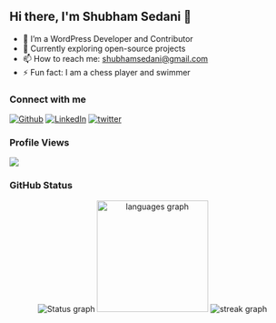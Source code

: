 ## Hi there, I'm Shubham Sedani 👋

- 🔭 I’m a WordPress Developer and Contributor
- 👯 Currently exploring open-source projects
- 📫 How to reach me: shubhamsedani@gmail.com
- ⚡ Fun fact: I am a chess player and swimmer

### Connect with me
<p><a href="https://github.com/shubhamsedani" target="_blank"><img alt="Github" src="https://img.shields.io/badge/GitHub-%2312100E.svg?&style=for-the-badge&logo=Github&logoColor=white" /></a> <a href="https://www.linkedin.com/in/shubham-sedani-3983751a1/" target="_blank"><img alt="LinkedIn" src="https://img.shields.io/badge/linkedin-%230077B5.svg?&style=for-the-badge&logo=linkedin&logoColor=white" /></a> <a href="https://twitter.com/Shubham_sedani" target="_blank"><img alt="twitter" src="https://img.shields.io/badge/Twitter-1DA1F2?style=for-the-badge&logo=twitter&logoColor=white" /></a>
</p>

### Profile Views

<img src="https://profile-counter.glitch.me/shubhamsedani/count.svg">

### GitHub Status

<div align="center">
  <img src="https://github-readme-stats.vercel.app/api?username=shubhamsedani&show_icons=true&theme=gruvbox"  alt="Status graph" height="auto" />
  <img src="https://github-readme-stats.vercel.app/api/top-langs?username=shubhamsedani&locale=en&hide_title=false&layout=compact&card_width=320&langs_count=4&theme=dark&hide_border=false&order=2" alt="languages graph"  height="196" />
  <img src="https://streak-stats.demolab.com?user=shubhamsedani&locale=en&mode=daily&theme=dark&hide_border=false&border_radius=5&order=3" max-height="364" alt="streak graph"  />
</div>
